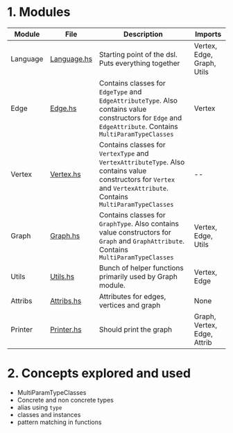 # 1. Modules

| Module  | File   | Description   | Imports |
| --- | --- | --- | --- |
|  Language | [Language.hs](Language.hs "Language.hs")  |  Starting point of the dsl. Puts everything together | Vertex, Edge, Graph, Utils
| Edge  |  [Edge.hs](Edge.hs "Edge.hs") | Contains classes for `EdgeType` and `EdgeAttributeType`. Also contains value constructors for `Edge` and `EdgeAttribute`. Contains `MultiParamTypeClasses`  | Vertex
| Vertex  |  [Vertex.hs](Vertex.hs "Vertex.hs") | Contains classes for `VertexType` and `VertexAttributeType`. Also contains value constructors for `Vertex` and `VertexAttribute`. Contains `MultiParamTypeClasses`  |  --
| Graph  |  [Graph.hs](Graph.hs "Graph.hs") | Contains classes for `GraphType`. Also contains value constructors for `Graph` and `GraphAttribute`. Contains `MultiParamTypeClasses`  |  Vertex, Edge, Utils
|  Utils | [Utils.hs](Utils.hs "Utils.hs")  | Bunch of helper functions primarily used by Graph module.  | Vertex, Edge
|  Attribs | [Attribs.hs](Attribs.hs "Attribs.hs")  | Attributes for edges, vertices and graph  | None
|  Printer | [Printer.hs](Attribs.hs "Attribs.hs")  | Should print the graph  | Graph, Vertex, Edge, Attrib

# 2. Concepts explored and used
- MultiParamTypeClasses
- Concrete and non concrete types
- alias using `type`
- classes and instances
- pattern matching in functions
